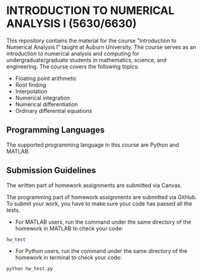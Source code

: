 # INTRODUCTION TO NUMERICAL ANALYSIS I (5630/6630)

This repository contains the material for the course "Introduction to Numerical Analysis I" taught at Auburn University. The course serves as an introduction to numerical analysis and computing for undergraduate/graduate students in mathematics, science, and engineering. The course covers the following topics:

- Floating point arithmetic
- Root finding
- Interpolation
- Numerical integration
- Numerical differentiation
- Ordinary differential equations

## Programming Languages

The supported programming language in this course are Python and MATLAB.

## Submission Guidelines

The written part of homework assignments are submitted via Canvas.

The programming part of homework assignments are submitted via GitHub. To submit your work, you have to make sure your code has passed all the tests.

- For MATLAB users, run the command under the same directory of the homework in MATLAB to check your code:

```matlab
hw_test
```

- For Python users, run the command under the same directory of the homework in terminal to check your code:

```bash
python hw_test.py
```
